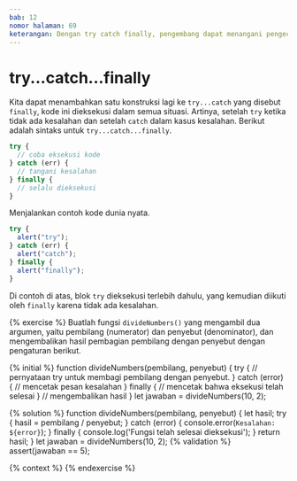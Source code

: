 ```yaml
---
bab: 12
nomor halaman: 69
keterangan: Dengan try catch finally, pengembang dapat menangani pengecualian (kesalahan) yang mungkin terjadi selama eksekusi blok kode dan memastikan bahwa tindakan pembersihan tertentu selalu dijalankan, terlepas dari apakah pengecualian dilemparkan atau tidak.
---
```


# try...catch...finally

Kita dapat menambahkan satu konstruksi lagi ke `try...catch` yang disebut `finally`, kode ini dieksekusi dalam semua situasi. Artinya, setelah `try` ketika tidak ada kesalahan dan setelah `catch` dalam kasus kesalahan. Berikut adalah sintaks untuk `try...catch...finally`.

```javascript
try {
  // coba eksekusi kode
} catch (err) {
  // tangani kesalahan
} finally {
  // selalu dieksekusi
}
```

Menjalankan contoh kode dunia nyata.

```javascript
try {
  alert("try");
} catch (err) {
  alert("catch");
} finally {
  alert("finally");
}
```

Di contoh di atas, blok `try` dieksekusi terlebih dahulu, yang kemudian diikuti oleh `finally` karena tidak ada kesalahan.

{% exercise %}
Buatlah fungsi `divideNumbers()` yang mengambil dua argumen, yaitu pembilang (numerator) dan penyebut (denominator), dan mengembalikan hasil pembagian pembilang dengan penyebut dengan pengaturan berikut.

{% initial %}
function divideNumbers(pembilang, penyebut) {
try {
// pernyataan try untuk membagi pembilang dengan penyebut.
} catch (error) {
// mencetak pesan kesalahan
} finally {
// mencetak bahwa eksekusi telah selesai
}
// mengembalikan hasil
}
let jawaban = divideNumbers(10, 2);

{% solution %}
function divideNumbers(pembilang, penyebut) {
let hasil;
try {
hasil = pembilang / penyebut;
} catch (error) {
console.error(`Kesalahan: ${error}`);
} finally {
console.log('Fungsi telah selesai dieksekusi');
}
return hasil;
}
let jawaban = divideNumbers(10, 2);
{% validation %}
assert(jawaban == 5);

{% context %}
{% endexercise %}
